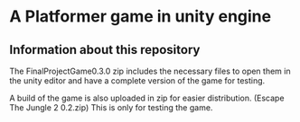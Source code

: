 # A Platformer game in unity engine

## Information about this repository

The FinalProjectGame0.3.0 zip includes the necessary files to open them in the unity editor and have a complete version of the game for testing.

A build of the game is  also uploaded in zip for easier distribution. (Escape The Jungle 2 0.2.zip)
This is only for testing the game.

